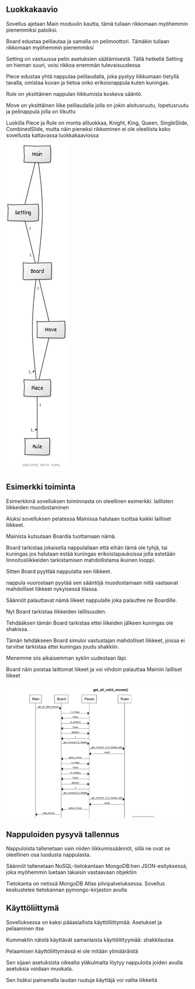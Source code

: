 ## Luokkakaavio
Sovellus ajetaan Main moduulin kautta, tämä tullaan rikkomaan myöhemmin pienemmiksi paloiksi.

Board edustaa pelilautaa ja samalla on pelimoottori. Tämäkin tullaan rikkomaan myöhemmin pienemmiksi

Setting on vastuussa pelin asetuksien säätämisestä. Tällä hetkellä Setting on hieman suuri, voisi rikkoa enemmän tulevaisuudessa

Piece edustaa yhtä nappulaa pelilaudalla, joka pystyy liikkumaan tietyllä tavalla, omistaa kuvan ja tietoa onko erikoisnappula kuten kuningas.

Rule on yksittäinen nappulan liikkumista koskeva sääntö.

Move on yksittäinen liike pelilaudalla jolla on jokin aloitusruutu, lopetusruutu ja pelinappula jolla on liikuttu

Luokilla Piece ja Rule on monta aliluokkaa, Knight, King, Queen, SingleSlide, CombinedSlide, mutta näin pieneksi rikkominen ei ole oleellista koko sovellusta kattavassa luokkakaaviossa

![Luokkakaavio](./kuvat/luokka_kaavio.jpg)

## Esimerkki toiminta

Esimerkkinä sovelluksen toiminnasta on oleellinen esimerkki: laillisten liikkeiden muodostaminen

Aluksi sovelluksen pelatessa Mainissa halutaan tuottaa kaikki lailliset liikkeet.

Mainista kutsutaan Boardia tuottamaan nämä.

Board tarkistaa jokaisella nappulallaan että eihän tämä ole tyhjä, tai kuningas jos halutaan estää kuningas erikoistapauksissa jolla estetään linnoitusliikkeiden tarkistamisen mahdollistama ikuinen looppi.

Sitten Board pyyttää nappulalta sen liikkeet.

nappula vuorostaan pyytää sen sääntöjä muodostamaan niitä vastaavat mahdolliset liikkeet nykyisessä tilassa.

Säännöt palauttavat nämä liikeet nappulalle joka palauttee ne Boardille.

Nyt Board tarkistaa liikkeiden laillisuuden.

Tehdääksen tämän Board tarkistaa ettei liikeiden jälkeen kuningas ole shakissa.

Tämän tehdäkseen Board simuloi vastustajan mahdolliset liikkeet, joissa ei tarvitse tarkistaa ettei kuningas joudu shakkiin.

Menemme siis aikaisemman syklin uudestaan läpi.

Board näin poistaa laittomat liikeet ja voi vihdoin palauttaa Mainiin lailliset liikeet

![Sekvenssikaavio](./kuvat/sekvenssi_kaavio.png)

## Nappuloiden pysyvä tallennus

Nappuloista tallenetaan vain niiden liikkumissäännöt, sillä ne ovat se oleellinen osa luodusta nappulasta.

Säännöt tallenetaan NoSQL-tietokantaan MongoDB:hen JSON-esityksessä, joka myöhemmin luetaan takaisin vastaavaan objektiin

Tietokanta on netissä MongoDB Atlas pilvipalveluksessa. Sovellus keskustelee tietokannan pymongo-kirjaston avulla

## Käyttöliittymä

Sovelluksessa on kaksi pääasiallista käyttöliittymää: Asetukset ja pelaaminen itse

Kummaktin näistä käyttävät samanlaista käyttölittyymää: shakkilautaa

Pelaamisen käyttöliittymässä ei ole mitään ylimääräistä

Sen sijaan asetuksista oikealta yläkulmalta löytyy nappuloita joiden avulla asetuksia voidaan muokata.

Sen lisäksi painamalla laudan ruutuja käyttäjä voi valita liikkeitä
